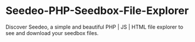 # Seedeo-PHP-Seedbox-File-Explorer
Discover Seedeo, a simple and beautiful PHP | JS | HTML file explorer to see and download your seedbox files.
